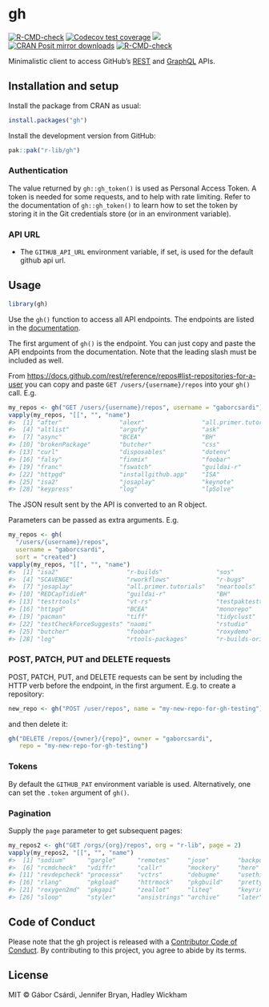 
<!-- README.md is generated from README.Rmd. Please edit that file -->

# gh

<!-- badges: start -->

[![R-CMD-check](https://github.com/r-lib/gh/workflows/R-CMD-check/badge.svg)](https://github.com/r-lib/gh/actions)
[![Codecov test
coverage](https://codecov.io/gh/r-lib/gh/branch/main/graph/badge.svg)](https://app.codecov.io/gh/r-lib/gh?branch=main)
[![](https://www.r-pkg.org/badges/version/gh)](https://www.r-pkg.org/pkg/gh)
[![CRAN Posit mirror
downloads](https://cranlogs.r-pkg.org/badges/gh)](https://www.r-pkg.org/pkg/gh)
[![R-CMD-check](https://github.com/r-lib/gh/actions/workflows/R-CMD-check.yaml/badge.svg)](https://github.com/r-lib/gh/actions/workflows/R-CMD-check.yaml)
<!-- badges: end -->

Minimalistic client to access GitHub’s
[REST](https://docs.github.com/rest) and
[GraphQL](https://docs.github.com/graphql) APIs.

## Installation and setup

Install the package from CRAN as usual:

``` r
install.packages("gh")
```

Install the development version from GitHub:

``` r
pak::pak("r-lib/gh")
```

### Authentication

The value returned by `gh::gh_token()` is used as Personal Access Token.
A token is needed for some requests, and to help with rate limiting.
Refer to the documentation of `gh::gh_token()` to learn how to set the
token by storing it in the Git credentials store (or in an environment
variable).

### API URL

- The `GITHUB_API_URL` environment variable, if set, is used for the
  default github api url.

## Usage

``` r
library(gh)
```

Use the `gh()` function to access all API endpoints. The endpoints are
listed in the [documentation](https://docs.github.com/rest).

The first argument of `gh()` is the endpoint. You can just copy and
paste the API endpoints from the documentation. Note that the leading
slash must be included as well.

From
<https://docs.github.com/rest/reference/repos#list-repositories-for-a-user>
you can copy and paste `GET /users/{username}/repos` into your `gh()`
call. E.g.

``` r
my_repos <- gh("GET /users/{username}/repos", username = "gaborcsardi")
vapply(my_repos, "[[", "", "name")
#>  [1] "after"                "alexr"                "all.primer.tutorials"
#>  [4] "altlist"              "argufy"               "ask"                 
#>  [7] "async"                "BCEA"                 "BH"                  
#> [10] "brokenPackage"        "butcher"              "css"                 
#> [13] "curl"                 "disposables"          "dotenv"              
#> [16] "falsy"                "finmix"               "foobar"              
#> [19] "franc"                "fswatch"              "guildai-r"           
#> [22] "httpgd"               "installgithub.app"    "ISA"                 
#> [25] "isa2"                 "josaplay"             "keynote"             
#> [28] "keypress"             "log"                  "lpSolve"
```

The JSON result sent by the API is converted to an R object.

Parameters can be passed as extra arguments. E.g.

``` r
my_repos <- gh(
  "/users/{username}/repos",
  username = "gaborcsardi",
  sort = "created")
vapply(my_repos, "[[", "", "name")
#>  [1] "isa2"                   "r-builds"               "sos"                   
#>  [4] "SCAVENGE"               "rworkflows"             "r-bugs"                
#>  [7] "josaplay"               "all.primer.tutorials"   "neartools"             
#> [10] "REDCapTidieR"           "guildai-r"              "BH"                    
#> [13] "testrtools"             "vt-rs"                  "testpaktestthat"       
#> [16] "httpgd"                 "BCEA"                   "monorepo"              
#> [19] "pacman"                 "tiff"                   "tidyclust"             
#> [22] "testCheckForceSuggests" "naomi"                  "rstudio"               
#> [25] "butcher"                "foobar"                 "roxydemo"              
#> [28] "log"                    "rtools-packages"        "r-builds-original"
```

### POST, PATCH, PUT and DELETE requests

POST, PATCH, PUT, and DELETE requests can be sent by including the HTTP
verb before the endpoint, in the first argument. E.g. to create a
repository:

``` r
new_repo <- gh("POST /user/repos", name = "my-new-repo-for-gh-testing")
```

and then delete it:

``` r
gh("DELETE /repos/{owner}/{repo}", owner = "gaborcsardi",
   repo = "my-new-repo-for-gh-testing")
```

### Tokens

By default the `GITHUB_PAT` environment variable is used. Alternatively,
one can set the `.token` argument of `gh()`.

### Pagination

Supply the `page` parameter to get subsequent pages:

``` r
my_repos2 <- gh("GET /orgs/{org}/repos", org = "r-lib", page = 2)
vapply(my_repos2, "[[", "", "name")
#>  [1] "sodium"      "gargle"      "remotes"     "jose"        "backports"  
#>  [6] "rcmdcheck"   "vdiffr"      "callr"       "mockery"     "here"       
#> [11] "revdepcheck" "processx"    "vctrs"       "debugme"     "usethis"    
#> [16] "rlang"       "pkgload"     "httrmock"    "pkgbuild"    "prettycode" 
#> [21] "roxygen2md"  "pkgapi"      "zeallot"     "liteq"       "keyring"    
#> [26] "sloop"       "styler"      "ansistrings" "archive"     "later"
```

## Code of Conduct

Please note that the gh project is released with a [Contributor Code of
Conduct](https://gh.r-lib.org/CODE_OF_CONDUCT.html). By contributing to
this project, you agree to abide by its terms.

## License

MIT © Gábor Csárdi, Jennifer Bryan, Hadley Wickham

